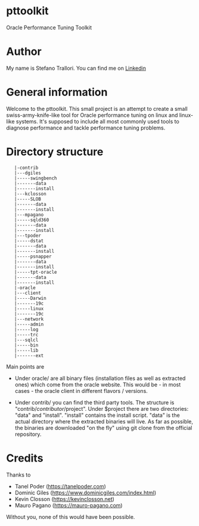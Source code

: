 # pttoolkit
Oracle Performance Tuning Toolkit

# Author
My name is Stefano Trallori. You can find me on [Linkedin](https://www.linkedin.com/in/stefanotrallori/)

# General information
Welcome to the pttoolkit. This small project is an attempt to create a small swiss-army-knife-like tool for Oracle performance tuning on linux and linux-like systems.
It's supposed to include all most commonly used tools to diagnose performance and tackle performance tuning problems.

# Directory structure
```
   |-contrib
   |---dgiles
   |-----swingbench
   |-------data
   |-------install
   |---kclosson
   |-----SLOB
   |-------data
   |-------install
   |---mpagano
   |-----sqld360
   |-------data
   |-------install
   |---tpoder
   |-----dstat
   |-------data
   |-------install
   |-----psnapper
   |-------data
   |-------install
   |-----tpt-oracle
   |-------data
   |-------install
   |-oracle
   |---client
   |-----Darwin
   |-------19c
   |-----linux
   |-------19c
   |---network
   |-----admin
   |-----log
   |-----trc
   |---sqlcl
   |-----bin
   |-----lib
   |-------ext
```

Main points are
- Under oracle/ are all binary files (installation files as well as extracted ones) which come from the oracle website.
This would be - in most cases - the oracle client in different flavors / versions.

- Under contrib/ you can find the third party tools. The structure is "contrib/$contributor/$project". Under $project there are two directories: "data" and "install".
"install" contains the install script. "data" is the actual directory where the extracted binaries will live.
As far as possible, the binaries are downloaded "on the fly" using git clone from the official repository.


# Credits
Thanks to 
- Tanel Poder (https://tanelpoder.com)
- Dominic Giles (https://www.dominicgiles.com/index.html)
- Kevin Closson (https://kevinclosson.net)
- Mauro Pagano (https://mauro-pagano.com)

Without you, none of this would have been possible.
